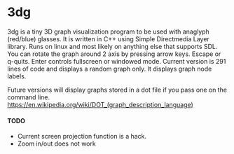 # 3dg #
3dg is a tiny 3D graph visualization program to be used with anaglyph (red/blue) glasses.  It is written in C++ using Simple Directmedia Layer library.  Runs on linux and most likely on anything else that supports SDL.  You can rotate the graph around 2 axis by pressing arrow keys.  Escape or q-quits.  Enter controls fullscreen or windowed mode.  Current version is 291 lines of code and displays a random graph only. It displays graph node labels.

Future versions will display graphs stored in a dot file if you pass one on the command line. 
https://en.wikipedia.org/wiki/DOT_(graph_description_language)

#### TODO ####
* Current screen projection function is a hack.
* Zoom in/out does not work
